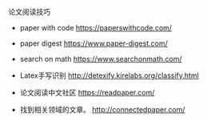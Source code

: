论文阅读技巧

- paper with code
https://paperswithcode.com/
- paper digest
https://www.paper-digest.com/
- search on math
https://www.searchonmath.com/
- Latex手写识别
http://detexify.kirelabs.org/classify.html
- 论文阅读中文社区
https://readpaper.com/


- 找到相关领域的文章。 
http://connectedpaper.com/


























































